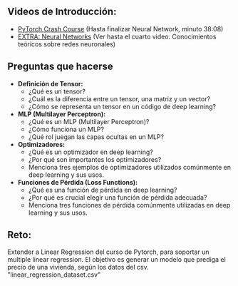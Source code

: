 ## Videos de Introducción: 
* [PyTorch Crash Course](https://www.youtube.com/watch?v=OIenNRt2bjg&t=121s) (Hasta finalizar Neural Network, minuto 38:08)
* [EXTRA: Neural Networks](https://www.youtube.com/playlist?list=PLZHQObOWTQDNU6R1_67000Dx_ZCJB-3pi) (Ver hasta el cuarto video. Conocimientos teóricos sobre redes neuronales)
## Preguntas que hacerse 

- **Definición de Tensor:**
    - ¿Qué es un tensor?
    - ¿Cuál es la diferencia entre un tensor, una matriz y un vector?
    - ¿Cómo se representa un tensor en un código de deep learning?
- **MLP (Multilayer Perceptron):**
    - ¿Qué es un MLP (Multilayer Perceptron)?
    - ¿Cómo funciona un MLP?
    - ¿Qué rol juegan las capas ocultas en un MLP?
- **Optimizadores:**
    - ¿Qué es un optimizador en deep learning?
    - ¿Por qué son importantes los optimizadores?
    - Menciona tres ejemplos de optimizadores utilizados comúnmente en deep learning y sus usos.
- **Funciones de Pérdida (Loss Functions):**
    - ¿Qué es una función de pérdida en deep learning?
    - ¿Por qué es crucial elegir una función de pérdida adecuada?
    - Menciona tres funciones de pérdida comúnmente utilizadas en deep learning y sus usos.

## Reto: 
Extender a Linear Regression del curso de Pytorch, para soportar un multiple linear regression. El objetivo es generar un modelo que prediga el precio de una vivienda, según los datos del csv. "linear_regression_dataset.csv"